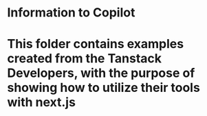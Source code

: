 # Information to Copilot

# This folder contains examples created from the Tanstack Developers, with the purpose of showing how to utilize their tools with next.js

